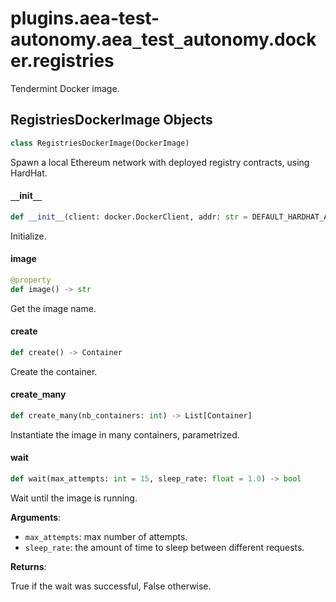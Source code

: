 <a id="plugins.aea-test-autonomy.aea_test_autonomy.docker.registries"></a>

# plugins.aea-test-autonomy.aea`_`test`_`autonomy.docker.registries

Tendermint Docker image.

<a id="plugins.aea-test-autonomy.aea_test_autonomy.docker.registries.RegistriesDockerImage"></a>

## RegistriesDockerImage Objects

```python
class RegistriesDockerImage(DockerImage)
```

Spawn a local Ethereum network with deployed registry contracts, using HardHat.

<a id="plugins.aea-test-autonomy.aea_test_autonomy.docker.registries.RegistriesDockerImage.__init__"></a>

#### `__`init`__`

```python
def __init__(client: docker.DockerClient, addr: str = DEFAULT_HARDHAT_ADDR, port: int = DEFAULT_HARDHAT_PORT, env_vars: Optional[Dict] = None)
```

Initialize.

<a id="plugins.aea-test-autonomy.aea_test_autonomy.docker.registries.RegistriesDockerImage.image"></a>

#### image

```python
@property
def image() -> str
```

Get the image name.

<a id="plugins.aea-test-autonomy.aea_test_autonomy.docker.registries.RegistriesDockerImage.create"></a>

#### create

```python
def create() -> Container
```

Create the container.

<a id="plugins.aea-test-autonomy.aea_test_autonomy.docker.registries.RegistriesDockerImage.create_many"></a>

#### create`_`many

```python
def create_many(nb_containers: int) -> List[Container]
```

Instantiate the image in many containers, parametrized.

<a id="plugins.aea-test-autonomy.aea_test_autonomy.docker.registries.RegistriesDockerImage.wait"></a>

#### wait

```python
def wait(max_attempts: int = 15, sleep_rate: float = 1.0) -> bool
```

Wait until the image is running.

**Arguments**:

- `max_attempts`: max number of attempts.
- `sleep_rate`: the amount of time to sleep between different requests.

**Returns**:

True if the wait was successful, False otherwise.

